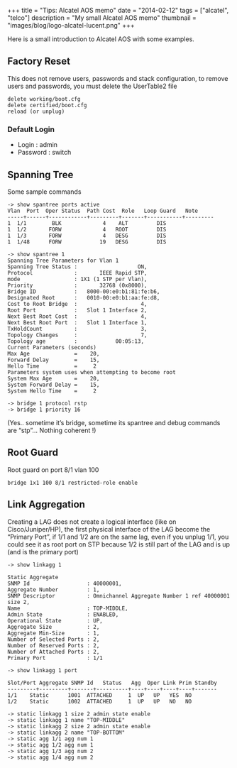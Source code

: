 +++
title = "Tips: Alcatel AOS memo"
date = "2014-02-12"
tags = ["alcatel", "telco"]
description = "My small Alcatel AOS memo"
thumbnail = "images/blog/logo-alcatel-lucent.png"
+++

Here is a small introduction to Alcatel AOS with some examples.

<!--more-->

## Factory Reset

This does not remove users, passwords and stack configuration, to remove users and passwords, you must delete the UserTable2 file

```
delete working/boot.cfg
delete certified/boot.cfg
reload (or unplug)
```

### Default Login

 * Login : admin
 * Password : switch

## Spanning Tree

Some sample commands

```
-> show spantree ports active
Vlan  Port  Oper Status  Path Cost  Role   Loop Guard   Note
-----+------+------------+---------+-------+-----------+---------
1  1/1        BLK             4    ALT         DIS
1  1/2       FORW             4   ROOT         DIS
1  1/3       FORW             4   DESG         DIS
1  1/48      FORW            19   DESG         DIS

-> show spantree 1
Spanning Tree Parameters for Vlan 1
Spanning Tree Status :                   ON,
Protocol             :       IEEE Rapid STP,
mode                 : 1X1 (1 STP per Vlan),
Priority             :       32768 (0x8000),
Bridge ID            :   8000-00:e0:b1:81:fe:b6,
Designated Root      :   0010-00:e0:b1:aa:fe:d8,
Cost to Root Bridge  :                    4,
Root Port            :   Slot 1 Interface 2,
Next Best Root Cost  :                    4,
Next Best Root Port  :   Slot 1 Interface 1,
TxHoldCount          :                    3,
Topology Changes     :                    7,
Topology age         :            00:05:13,
Current Parameters (seconds)
Max Age              =    20,
Forward Delay        =    15,
Hello Time           =     2
Parameters system uses when attempting to become root
System Max Age       =    20,
System Forward Delay =    15,
System Hello Time    =     2

-> bridge 1 protocol rstp
-> bridge 1 priority 16
```

(Yes.. sometime it’s bridge, sometime its spantree and debug commands are “stp”… Nothing coherent !)

## Root Guard

Root guard on port 8/1 vlan 100

```
bridge 1x1 100 8/1 restricted-role enable
```

## Link Aggregation

Creating a LAG does not create a logical interface (like on Cisco/Juniper/HP), the first physical interface of the LAG become the “Primary Port”, if 1/1 and 1/2 are on the same lag, even if you unplug 1/1, you could see it as root port on STP because 1/2 is still part of the LAG and is up (and is the primary port)

```
-> show linkagg 1

Static Aggregate
SNMP Id                  : 40000001,
Aggregate Number         : 1,
SNMP Descriptor          : Omnichannel Aggregate Number 1 ref 40000001 size 2,
Name                     : TOP-MIDDLE,
Admin State              : ENABLED,
Operational State        : UP,
Aggregate Size           : 2,
Aggregate Min-Size       : 1,
Number of Selected Ports : 2,
Number of Reserved Ports : 2,
Number of Attached Ports : 2,
Primary Port             : 1/1

-> show linkagg 1 port

Slot/Port Aggregate SNMP Id   Status   Agg  Oper Link Prim Standby
---------+---------+-------+----------+----+----+----+----+-------
1/1    Static      1001  ATTACHED     1  UP   UP   YES  NO
1/2    Static      1002  ATTACHED     1  UP   UP   NO   NO

-> static linkagg 1 size 2 admin state enable
-> static linkagg 1 name "TOP-MIDDLE"
-> static linkagg 2 size 2 admin state enable
-> static linkagg 2 name "TOP-BOTTOM"
-> static agg 1/1 agg num 1
-> static agg 1/2 agg num 1
-> static agg 1/3 agg num 2
-> static agg 1/4 agg num 2
```
